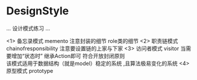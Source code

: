 # DesignStyle

...
  设计模式练习
...

<1> 备忘录模式 memento  注意封装的细节  role类的细节
<2> 职责链模式 chainofresponsibility 注意要设置链的上家与下家
<3> 访问者模式 visitor  当需要增加“状态时” 继承Action即可 符合开放封闭原则  
             该模式适用于数据结构（就是model）稳定的系统 ,且算法极易变化的系统
<4> 原型模式   prototype             
